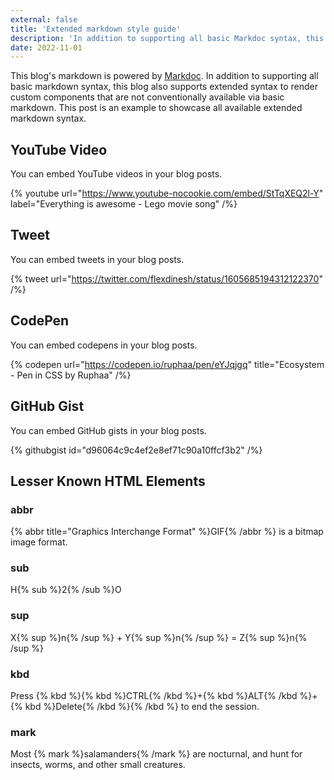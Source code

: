 ```yaml
---
external: false
title: 'Extended markdown style guide'
description: 'In addition to supporting all basic Markdoc syntax, this template also supports extended markdown syntax to render custom components.'
date: 2022-11-01
---
```


This blog's markdown is powered by [Markdoc](https://markdoc.dev/). In addition to supporting all basic markdown syntax, this blog also supports extended syntax to render custom components that are not conventionally available via basic markdown. This post is an example to showcase all available extended markdown syntax.

## YouTube Video

You can embed YouTube videos in your blog posts.

{% youtube url="https://www.youtube-nocookie.com/embed/StTqXEQ2l-Y" label="Everything is awesome - Lego movie song" /%}

## Tweet

You can embed tweets in your blog posts.

{% tweet url="https://twitter.com/flexdinesh/status/1605685194312122370" /%}

## CodePen

You can embed codepens in your blog posts.

{% codepen url="https://codepen.io/ruphaa/pen/eYJqjgq" title="Ecosystem - Pen in CSS by Ruphaa" /%}

## GitHub Gist

You can embed GitHub gists in your blog posts.

{% githubgist id="d96064c9c4ef2e8ef71c90a10ffcf3b2" /%}

## Lesser Known HTML Elements

### abbr

{% abbr title="Graphics Interchange Format" %}GIF{% /abbr %} is a bitmap image format.

### sub

H{% sub %}2{% /sub %}O

### sup

X{% sup %}n{% /sup %} + Y{% sup %}n{% /sup %} = Z{% sup %}n{% /sup %}

### kbd

Press {% kbd %}{% kbd %}CTRL{% /kbd %}+{% kbd %}ALT{% /kbd %}+{% kbd %}Delete{% /kbd %}{% /kbd %} to end the session.

### mark

Most {% mark %}salamanders{% /mark %} are nocturnal, and hunt for insects, worms, and other small creatures.
